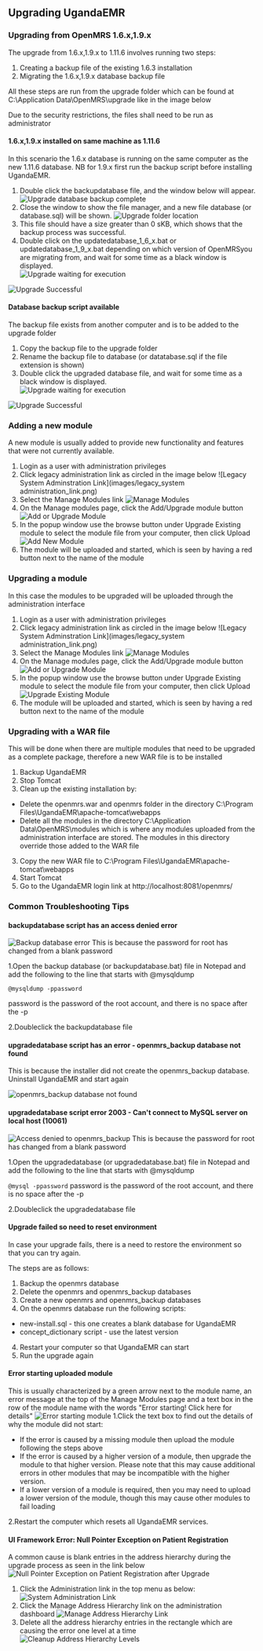 ## Upgrading UgandaEMR 
### Upgrading from OpenMRS 1.6.x,1.9.x
The upgrade from 1.6.x,1.9.x to 1.11.6 involves running two steps:
1. Creating a backup file of the existing 1.6.3 installation 
2. Migrating the 1.6.x,1.9.x database backup file 

All these steps are run from the upgrade folder which can be found at C:\Application Data\OpenMRS\upgrade like in the image below 

Due to the security restrictions, the files shall need to be run as administrator 
#### 1.6.x,1.9.x installed on same machine as 1.11.6 
In this scenario the 1.6.x database is running on the same computer as the new 1.11.6 database.
NB for 1.9.x first run the backup script before installing UgandaEMR. 

1. Double click the backupdatabase file, and the window below will appear. 
![Upgrade database backup complete](/images/upgrade/upgrade_database_backup_completed.png)
2. Close the window to show the file manager, and a new file database (or database.sql) will be shown.
![Upgrade folder location](/images/upgrade/upgrade_folder_1_6_x-1_9_x.jpg)
3. This file should have a size greater than 0 sKB, which shows that the backup process was successful.
4. Double click on the updatedatabase_1_6_x.bat or updatedatabase_1_9_x.bat depending on which version of OpenMRSyou are migrating from, and wait for some time as a black window is displayed.   
![Upgrade waiting for execution](/images/upgrade/upgrade_waiting_for_script_to_execute.png)

![Upgrade Successful](images/upgrade/upgrade_successful.png)
#### Database backup script available 
The backup file exists from another computer and is to be added to the upgrade folder

1. Copy the backup file to the upgrade folder
2. Rename the backup file to database (or datatabase.sql if the file extension is shown)
3. Double click the upgraded database file, and wait for some time as a black window is displayed.   
![Upgrade waiting for execution](/images/upgrade/upgrade_waiting_for_script_to_execute.png)

![Upgrade Successful](/images/upgrade/upgrade_successful.png)


### Adding a new module
A new module is usually added to provide new functionality and features that were not currently available. 
1. Login as a user with administration privileges
2. Click legacy administration link as circled in the image below
![Legacy System Adminstration Link](images/legacy_system administration_link.png)
3. Select the Manage Modules link 
![Manage Modules](images/manage_modules_link.png)
4. On the Manage modules page, click the Add/Upgrade module button
![Add or Upgrade Module](images/add_or_upgrade_module_button.png)
5. In the popup window use the browse button under Upgrade Existing module to select the module file from your computer, then click Upload
![Add New Module](images/upload_new_module.png)
6. The module will be uploaded and started, which is seen by having a red button next to the name of the module 

### Upgrading a module
In this case the modules to be upgraded will be uploaded through the administration interface
1. Login as a user with administration privileges
2. Click legacy administration link as circled in the image below
![Legacy System Adminstration Link](images/legacy_system administration_link.png)
3. Select the Manage Modules link 
![Manage Modules](images/manage_modules_link.png)
4. On the Manage modules page, click the Add/Upgrade module button
![Add or Upgrade Module](images/add_or_upgrade_module_button.png)
5. In the popup window use the browse button under Upgrade Existing module to select the module file from your computer, then click Upload
![Upgrade Existing Module](images/upgrade_existing_module.png)
6. The module will be uploaded and started, which is seen by having a red button next to the name of the module 

### Upgrading with a WAR file 
This will be done when there are multiple modules that need to be upgraded as a complete package, therefore a new WAR file is to be installed

1. Backup UgandaEMR
2. Stop Tomcat 
2. Clean up the existing installation by: 
  * Delete the openmrs.war and openmrs folder in the directory C:\Program Files\UgandaEMR\apache-tomcat\webapps  
  * Delete all the modules in the directory C:\Application Data\OpenMRS\modules which is where any modules uploaded from the administration interface are stored. The modules in this directory override those added to the WAR file 
3. Copy the new WAR file to C:\Program Files\UgandaEMR\apache-tomcat\webapps 
4. Start Tomcat  
3. Go to the UgandaEMR login link at http://localhost:8081/openmrs/ 

### Common Troubleshooting Tips
#### backupdatabase script has an access denied error
![Backup database error](images/upgrade/upgrade_backup_database_error.png)
This is because the password for root has changed from a blank password

1.Open the backup database (or backupdatabase.bat) file in Notepad and add the following to the line that starts with @mysqldump

`@mysqldump -ppassword`

password is the password of the root account, and there is no space after the -p

2.Doubleclick the backupdatabase file

#### upgradedatabase script has an error - openmrs_backup database not found
This is because the installer did not create the openmrs_backup database. Uninstall UgandaEMR and start again

![openmrs_backup database not found](/images/upgrade/upgrade_error_openmrs_backup_not_found.png)

#### upgradedatabase script error 2003 - Can't connect to MySQL server on local host (10061)

![Access denied to openmrs_backup](/images/upgrade/upgrade_access_denied_to_openmrs_backup.png)
This is because the password for root has changed from a blank password

1.Open the upgradedatabase (or upgradedatabase.bat) file in Notepad and add the following to the line that starts with @mysqldump

`@mysql -ppassword`
password is the password of the root account, and there is no space after the -p

2.Doubleclick the upgradedatabase file

#### Upgrade failed so need to reset environment 

In case your upgrade fails, there is a need to restore the environment so that you can try again. 

The steps are as follows:

1. Backup the openmrs database 
2. Delete the openmrs and openmrs_backup databases
2. Create a new openmrs and openmrs_backup databases
3. On the openmrs database run the following scripts:
  * new-install.sql - this one creates a blank database for UgandaEMR 
  * concept_dictionary script - use the latest version  

4. Restart your computer so that UgandaEMR can start
5. Run the upgrade again 

#### Error starting uploaded module

This is usually characterized by a green arrow next to the module name, an error message at the top of the Manage Modules page and a text box in the row of the module name with the words "Error starting! Click here for details"
![Error starting module](/images/error_starting_module.png)
1.Click the text box to find out the details of why the module did not start:
* If the error is caused by a missing module then upload the module following the steps above
* If the error is caused by a higher version of a module, then upgrade the module to that higher version. Please note that this may cause additional errors in other modules that may be incompatible with the higher version.
* If a lower version of a module is required, then you may need to upload a lower version of the module, though this may cause other modules to fail loading

2.Restart the computer which resets all UgandaEMR services.

#### UI Framework Error: Null Pointer Exception on Patient Registration
A common cause is blank entries in the address hierarchy during the upgrade process as seen in the link below 
![Null Pointer Exception on Patient Registration after Upgrade](/assets/upgrade_error_patient_reg_null_pointer.png)

1. Click the Administration link in the top menu as below:
![System Administration Link](/assets/upgrade_error_patient_reg_null_pointer_administration_link.png)
2. Click the Manage Address Hierarchy link on the administration dashboard
![Manage Address Hierarchy Link](/assets/manage_address_hierarchy_link.png)
3. Delete all the address hierarchy entries in the rectangle which are causing the error one level at a time 
![Cleanup Address Hierarchy Levels](/assets/cleanup_address_hierarchy_level.png)
